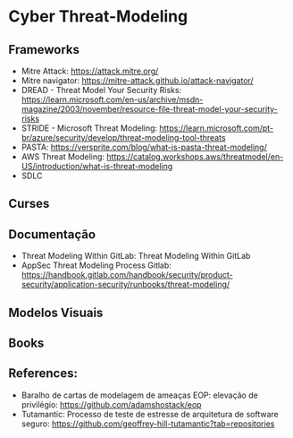 # Cyber Threat-Modeling

## Frameworks
- Mitre Attack: https://attack.mitre.org/
- Mitre navigator: https://mitre-attack.github.io/attack-navigator/
- DREAD - Threat Model Your Security Risks: https://learn.microsoft.com/en-us/archive/msdn-magazine/2003/november/resource-file-threat-model-your-security-risks
- STRIDE - Microsoft Threat Modeling: https://learn.microsoft.com/pt-br/azure/security/develop/threat-modeling-tool-threats
- PASTA: https://versprite.com/blog/what-is-pasta-threat-modeling/
- AWS Threat Modeling: https://catalog.workshops.aws/threatmodel/en-US/introduction/what-is-threat-modeling
- SDLC

## Curses
## Documentação
- Threat Modeling Within GitLab: Threat Modeling Within GitLab
- AppSec Threat Modeling Process Gitlab: https://handbook.gitlab.com/handbook/security/product-security/application-security/runbooks/threat-modeling/
## Modelos Visuais

## Books
## References:
- Baralho de cartas de modelagem de ameaças EOP: elevação de privilégio: https://github.com/adamshostack/eop 
- Tutamantic: Processo de teste de estresse de arquitetura de software seguro: https://github.com/geoffrey-hill-tutamantic?tab=repositories


